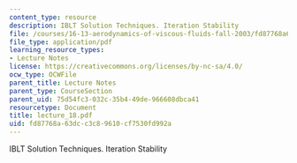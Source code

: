 ```yaml
---
content_type: resource
description: IBLT Solution Techniques. Iteration Stability
file: /courses/16-13-aerodynamics-of-viscous-fluids-fall-2003/fd87768a63dcc3c89610cf7530fd992a_lecture_18.pdf
file_type: application/pdf
learning_resource_types:
- Lecture Notes
license: https://creativecommons.org/licenses/by-nc-sa/4.0/
ocw_type: OCWFile
parent_title: Lecture Notes
parent_type: CourseSection
parent_uid: 75d54fc3-032c-35b4-49de-966608dbca41
resourcetype: Document
title: lecture_18.pdf
uid: fd87768a-63dc-c3c8-9610-cf7530fd992a
---
```

IBLT Solution Techniques. Iteration Stability